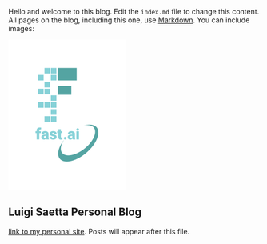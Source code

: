 Hello and welcome to this blog. Edit the `index.md` file to change this content. All pages on the blog, including this one, use [Markdown](https://guides.github.com/features/mastering-markdown/). You can include images:

![Image of fast.ai logo](images/logo.png)

## Luigi Saetta Personal Blog

[link to my personal site](https://luigisaetta.it). 
Posts will appear after this file. 

